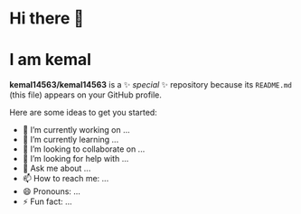 <h1> Hi there 👋</h1>
<h1> I am kemal </h1>
 <a target="_blank" href="https://trailhead.salesforce.com/today" My TrailHead Profile></a>

**kemal14563/kemal14563** is a ✨ _special_ ✨ repository because its `README.md` (this file) appears on your GitHub profile.

Here are some ideas to get you started:

- 🔭 I’m currently working on ...
- 🌱 I’m currently learning ...
- 👯 I’m looking to collaborate on ...
- 🤔 I’m looking for help with ...
- 💬 Ask me about ...
- 📫 How to reach me: ...
- 😄 Pronouns: ...
- ⚡ Fun fact: ...
